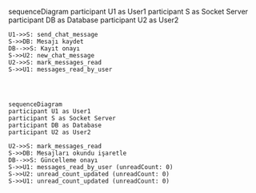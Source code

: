 sequenceDiagram
    participant U1 as User1
    participant S as Socket Server
    participant DB as Database
    participant U2 as User2

    U1->>S: send_chat_message
    S->>DB: Mesajı kaydet
    DB-->>S: Kayıt onayı
    S->>U2: new_chat_message
    U2->>S: mark_messages_read
    S->>U1: messages_read_by_user




    sequenceDiagram
    participant U1 as User1
    participant S as Socket Server
    participant DB as Database
    participant U2 as User2

    U2->>S: mark_messages_read
    S->>DB: Mesajları okundu işaretle
    DB-->>S: Güncelleme onayı
    S->>U1: messages_read_by_user (unreadCount: 0)
    S->>U2: unread_count_updated (unreadCount: 0)
    S->>U1: unread_count_updated (unreadCount: 0)

    